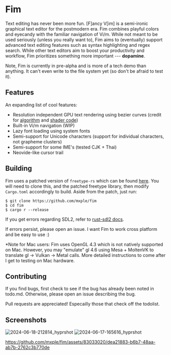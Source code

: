 # Fim
Text editing has never been more fun. [F]ancy V[im] is a semi-ironic graphical text editor for the postmodern era. Fim combines playful colors and eyecandy with the familiar navigation of Vi/m. While not meant to be used seriously (unless you really want to), Fim aims to (eventually) support advanced text editing features such as syntax highlighting and regex search. While other text editors aim to boost your productivity and workflow, Fim prioritizes something more important --- **dopamine**.

Note, Fim is currently in pre-alpha and is more of a tech demo than anything. It can't even write to the file system yet (so don't be afraid to test it).

## Features
An expanding list of cool features:
- Resolution independent GPU text rendering using bezier curves (credit for [algorithm](https://wdobbie.com/post/gpu-text-rendering-with-vector-textures/) and [shader code](https://github.com/GreenLightning/gpu-font-rendering?tab=MIT-1-ov-file#readme))
- Built-in Vi/m navigation (WIP)
- Lazy font loading using system fonts
- Semi-support for Unicode characters (support for individual characters, not grapheme clusters)
- Semi-support for some IME's (tested CJK + Thai)
- Neovide-like cursor trail

## Building
Fim uses a patched version of `freetype-rs` which can be found [here](https://github.com/mxple/freetype-rs/tree/master). You will need to clone this, and the patched freetype library, then modify `Cargo.toml` accordingly to build. Aside from the patch, just run:
```
$ git clone https://github.com/mxple/fim
$ cd fim
$ cargo r --release
```
If you get errors regarding SDL2, refer to [rust-sdl2 docs](https://github.com/Rust-SDL2/rust-sdl2).

If errors persist, please open an issue. I want Fim to work cross platform and be easy to use :)

*Note for Mac users: Fim uses OpenGL 4.3 which is not natively supported on Mac. However, you may "emulate" gl 4.6 using Mesa + MoltenVK to translate gl -> Vulkan -> Metal calls. More detailed instructions to come after I get to testing on Mac hardware.

## Contributing
If you find bugs, first check to see if the bug has already been noted in todo.md. Otherwise, please open an issue describing the bug.

Pull requests are appreciated! Especailly those that check off the todolist.

## Screenshots
![2024-06-18-212814_hyprshot](https://github.com/mxple/fim/assets/83033020/eba72f1b-fdc3-48b6-b4b6-418619908db8)
![2024-06-17-165616_hyprshot](https://github.com/mxple/fim/assets/83033020/6792ede3-40d8-4d82-bae2-f4c1263b545d)


https://github.com/mxple/fim/assets/83033020/dea21883-b6b7-48aa-ab7b-2762c3b770de
